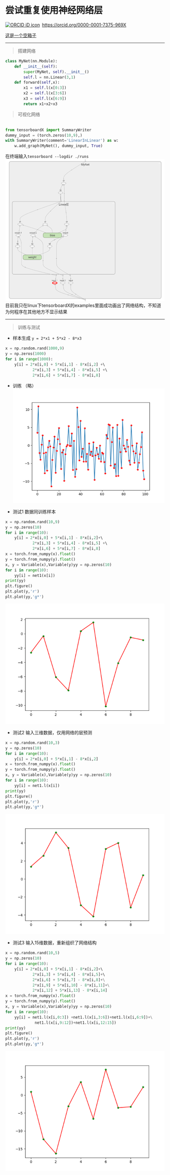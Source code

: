 # 尝试重复使用神经网络层
<div itemscope itemtype="https://schema.org/Person"><a itemprop="sameAs" content="https://orcid.org/0000-0001-7375-969X" href="https://orcid.org/0000-0001-7375-969X" target="orcid.widget" rel="me noopener noreferrer" style="vertical-align:top;"><img src="https://orcid.org/sites/default/files/images/orcid_16x16.png" style="width:1em;margin-right:.5em;" alt="ORCID iD icon">https://orcid.org/0000-0001-7375-969X</a></div>

[这是一个空箱子](https://aaeghijlnz.github.io/)
********
> 搭建网络
```python
class MyNet(nn.Module):
    def __init__(self): 
        super(MyNet, self).__init__()
        self.l = nn.Linear(3,1)
    def forward(self,x):
        x1 = self.l(x[0:3])
        x2 = self.l(x[3:6])
        x3 = self.l(x[6:9])
        return x1+x2+x3
```
> 可视化网络

```python

from tensorboardX import SummaryWriter
dummy_input = (torch.zeros(10,9),)
with SummaryWriter(comment='LinearInLinear') as w:
    w.add_graph(MyNet(), dummy_input, True)
```
在终端输入`tensorboard --logdir ./runs`
![训练结果](./网络结构.png)
目前我只在linux下tensorboardX的examples里面成功画出了网络结构，不知道为何程序在其他地方不显示结果
*******************
> 训练与测试

* 样本生成
    `y = 2*x1 + 5*x2 - 8*x3`
    
    
```python
x = np.random.rand(1000,9)
y = np.zeros(1000)
for i in range(1000):
    y[i] = 2*x[i,0] + 5*x[i,1] - 8*x[i,2] +\          
            2*x[i,3] + 5*x[i,4] - 8*x[i,5] +\           
            2*x[i,6] + 5*x[i,7] - 8*x[i,8]
```
* 训练
    （略）
    ![训练结果](./train.png)
    
* 测试1  数据同训练样本
```python
x = np.random.rand(10,9)
y = np.zeros(10)
for i in range(10):    
    y[i] = 2*x[i,0] + 5*x[i,1] - 8*x[i,2]+\            
            2*x[i,3] + 5*x[i,4] - 8*x[i,5] +\           
            2*x[i,6] + 5*x[i,7] - 8*x[i,8]
x = torch.from_numpy(x).float()
y = torch.from_numpy(y).float()
x, y = Variable(x),Variable(y)yy = np.zeros(10)
for i in range(10):    
    yy[i] = net1(x[i])
print(yy)
plt.figure()
plt.plot(y,'r')
plt.plot(yy,'g*')
```
![测试1](./test1.png)

* 测试2  输入三维数据，仅用网络的层预测
```python
x = np.random.rand(10,3)
y = np.zeros(10)
for i in range(10):    
    y[i] = 2*x[i,0] + 5*x[i,1] - 8*x[i,2]
x = torch.from_numpy(x).float()
y = torch.from_numpy(y).float()
x, y = Variable(x),Variable(y)yy = np.zeros(10)
for i in range(10):    
    yy[i] = net1.l(x[i])
print(yy)
plt.figure()
plt.plot(y,'r')
plt.plot(yy,'g*')
```
![测试2](./test2.png)

* 测试3  输入15维数据，重新组织了网络结构
```python
x = np.random.rand(10,5)
y = np.zeros(10)
for i in range(10):    
    y[i] = 2*x[i,0] + 5*x[i,1] - 8*x[i,2]+\            
            2*x[i,3] + 5*x[i,4] - 8*x[i,5]+\           
            2*x[i,6] + 5*x[i,7] - 8*x[i,8]+\
            2*x[i,9] + 5*x[i,10] - 8*x[i,11]+\
            2*x[i,12] + 5*x[i,13] - 8*x[i,14]
x = torch.from_numpy(x).float()
y = torch.from_numpy(y).float()
x, y = Variable(x),Variable(y)yy = np.zeros(10)
for i in range(10):    
    yy[i] = net1.l(x[i,0:3]) +net1.l(x[i,3:6])+net1.l(x[i,6:9])+\
             net1.l(x[i,9:12])+net1.l(x[i,12:15])
print(yy)
plt.figure()
plt.plot(y,'r')
plt.plot(yy,'g*')
```
![测试3](./test3.png)
